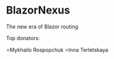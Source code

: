 # BlazorNexus
The new era of Blazor routing 

Top donators:

⭐Mykhailo Rospopchuk
⭐Іnna Terletskaya
